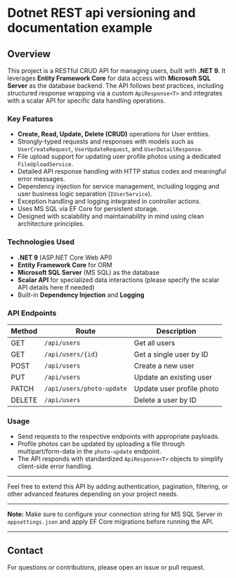 # Dotnet REST api versioning and documentation example

## Overview

This project is a RESTful CRUD API for managing users, built with **.NET 9**. It leverages **Entity Framework Core** for data access with **Microsoft SQL Server** as the database backend. The API follows best practices, including structured response wrapping via a custom `ApiResponse<T>` and integrates with a scalar API for specific data handling operations.

### Key Features

- **Create, Read, Update, Delete (CRUD)** operations for User entities.
- Strongly-typed requests and responses with models such as `UserCreateRequest`, `UserUpdateRequest`, and `UserDetailResponse`.
- File upload support for updating user profile photos using a dedicated `FileUploadService`.
- Detailed API response handling with HTTP status codes and meaningful error messages.
- Dependency injection for service management, including logging and user business logic separation (`IUserService`).
- Exception handling and logging integrated in controller actions.
- Uses MS SQL via EF Core for persistent storage.
- Designed with scalability and maintainability in mind using clean architecture principles.
  
### Technologies Used

- **.NET 9** (ASP.NET Core Web API)
- **Entity Framework Core** for ORM
- **Microsoft SQL Server** (MS SQL) as the database
- **Scalar API** for specialized data interactions (please specify the scalar API details here if needed)
- Built-in **Dependency Injection** and **Logging**

### API Endpoints

| Method | Route           | Description                         |
|--------|-----------------|-----------------------------------|
| GET    | `/api/users`    | Get all users                     |
| GET    | `/api/users/{id}` | Get a single user by ID          |
| POST   | `/api/users`    | Create a new user                 |
| PUT    | `/api/users`    | Update an existing user           |
| PATCH  | `/api/users/photo-update` | Update user profile photo |
| DELETE | `/api/users`    | Delete a user by ID               |

### Usage

- Send requests to the respective endpoints with appropriate payloads.
- Profile photos can be updated by uploading a file through multipart/form-data in the `photo-update` endpoint.
- The API responds with standardized `ApiResponse<T>` objects to simplify client-side error handling.

---

Feel free to extend this API by adding authentication, pagination, filtering, or other advanced features depending on your project needs.

---

**Note:** Make sure to configure your connection string for MS SQL Server in `appsettings.json` and apply EF Core migrations before running the API.

---

## Contact

For questions or contributions, please open an issue or pull request.

